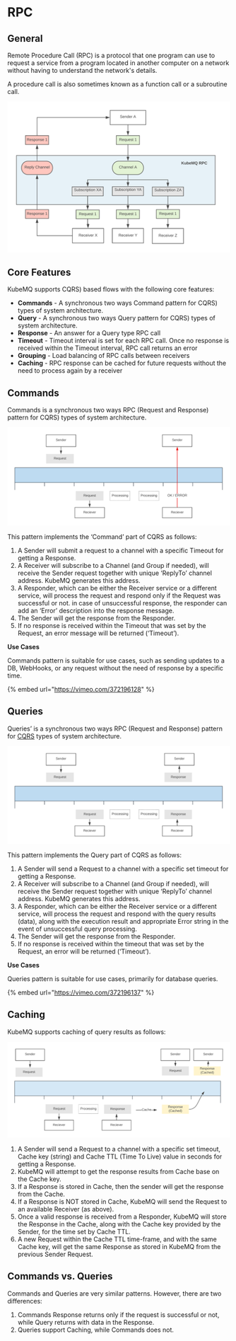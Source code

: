 # RPC

## General

Remote Procedure Call \(RPC\) is a protocol that one program can use to request a service from a program located in another computer on a network without having to understand the network's details.

A procedure call is also sometimes known as a function call or a subroutine call.

![RPC Message Pattern](../../.gitbook/assets/rpc.png)

## Core Features

KubeMQ supports CQRS\) based flows with the following core features:

* **Commands** -  A synchronous two ways Command pattern for  CQRS\) types of system architecture.
* **Query** - A synchronous two ways Query pattern for  CQRS\) types of system architecture.
* **Response** - An answer for a Query type RPC call
* **Timeout** - Timeout interval is set for each RPC call. Once no response is received within the Timeout interval, RPC call returns an error
* **Grouping** - Load balancing of RPC calls between receivers
* **Caching** - RPC response can be cached for future requests without the need to process again by a receiver

## Commands

Commands is a synchronous two ways RPC \(Request and Response\) pattern for CQRS\) types of system architecture.

![](../../.gitbook/assets/command.png)

This pattern implements the ‘Command’ part of CQRS as follows:

1. A Sender will submit a request to a channel with a specific Timeout for getting a Response.
2. A Receiver will subscribe to a Channel \(and Group if needed\), will receive the Sender request together with unique ‘ReplyTo’ channel address. KubeMQ generates this address.
3. A Responder, which can be either the Receiver service or a different service, will process the request and respond only if the Request was successful or not. in case of unsuccessful response, the responder can add an ‘Error’ description into the response message.
4. The Sender will get the response from the Responder.
5. If no response is received within the Timeout that was set by the Request, an error message will be returned \(‘Timeout’\).

**Use Cases**

Commands pattern is suitable for use cases, such as sending updates to a DB, WebHooks, or any request without the need of response by a specific time.

{% embed url="https://vimeo.com/372196128" %}



## Queries

Queries’ is a synchronous two ways RPC \(Request and Response\) pattern for [CQRS](https://martinfowler.com/bliki/CQRS.html) types of system architecture.

![](../../.gitbook/assets/query.png)

This pattern implements the Query part of CQRS as follows:

1. A Sender will send a Request to a channel with a specific set timeout for getting a Response.
2. A Receiver will subscribe to a Channel \(and Group if needed\), will receive the Sender request together with unique ‘ReplyTo’ channel address. KubeMQ generates this address.
3. A Responder, which can be either the Receiver service or a different service, will process the request and respond with the query results \(data\), along with the execution result and appropriate Error string in the event of unsuccessful query processing.
4. The Sender will get the response from the Responder.
5. If no response is received within the timeout that was set by the Request, an error will be returned \(‘Timeout’\).

**Use Cases**

Queries pattern is suitable for use cases, primarily for database queries.

{% embed url="https://vimeo.com/372196137" %}



## Caching

KubeMQ supports caching of query results as follows:

![](../../.gitbook/assets/query-caching.png)

1. A Sender will send a Request to a channel with a specific set timeout, Cache key \(string\) and Cache TTL \(Time To Live\) value in seconds for getting a Response.
2. KubeMQ will attempt to get the response results from Cache base on the Cache key.
3. If a Response is stored in Cache, then the sender will get the response from the Cache.
4. If a Response is NOT stored in Cache, KubeMQ will send the Request to an available Receiver \(as above\).
5. Once a valid response is received from a Responder, KubeMQ will store the Response in the Cache, along with the Cache key provided by the Sender, for the time set by Cache TTL.
6. A new Request within the Cache TTL time-frame, and with the same Cache key, will get the same Response as stored in KubeMQ from the previous Sender Request.

## Commands vs. Queries

Commands and Queries are very similar patterns. However, there are two differences:

1. Commands Response returns only if the request is successful or not, while Query returns with data in the Response.
2. Queries support Caching, while Commands does not.

